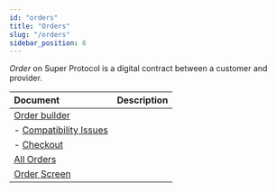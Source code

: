 ```yaml
---
id: "orders"
title: "Orders"
slug: "/orders"
sidebar_position: 6
---
```


_Order_ on Super Protocol is a digital contract between a customer and provider.

| **Document** | **Description** |
| :- | :- |
| [Order builder](/marketplace/orders/order-builder) | 
| - [Compatibility Issues](/marketplace/orders/order-builder/compatibility) |
| - [Checkout](/marketplace/orders/order-builder/checkout) | 
| [All Orders](/marketplace/orders/all-orders) | 
| [Order Screen](/marketplace/orders/order) |